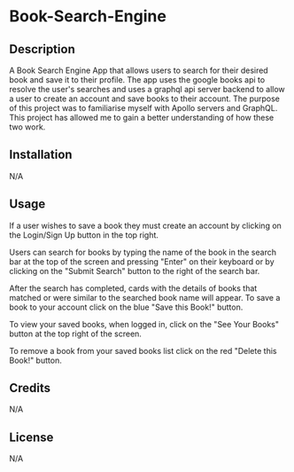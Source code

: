 # Book-Search-Engine

## Description

A Book Search Engine App that allows users to search for their desired book and save it to their profile. The app uses the google books api to resolve the user's searches and uses a graphql api server backend to allow a user to create an account and save books to their account.
The purpose of this project was to familiarise myself with Apollo servers and GraphQL. This project has allowed me to gain a better understanding of how these two work.

## Installation

N/A

## Usage

If a user wishes to save a book they must create an account by clicking on the Login/Sign Up button in the top right.

Users can search for books by typing the name of the book in the search bar at the top of the screen and pressing "Enter" on their keyboard or by clicking on the "Submit Search" button to the right of the search bar.

After the search has completed, cards with the details of books that matched or were similar to the searched book name will appear. To save a book to your account click on the blue "Save this Book!" button.

To view your saved books, when logged in, click on the "See Your Books" button at the top right of the screen.

To remove a book from your saved books list click on the red "Delete this Book!" button.


## Credits

N/A

## License

N/A